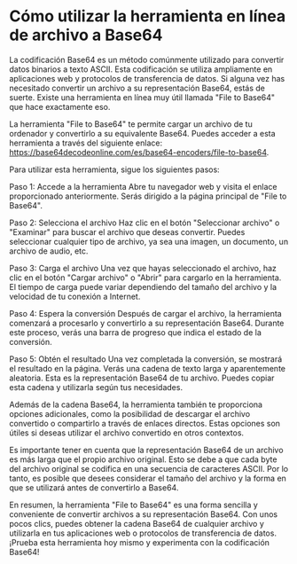 Cómo utilizar la herramienta en línea de archivo a Base64
=========================================================

La codificación Base64 es un método comúnmente utilizado para convertir datos binarios a texto ASCII. Esta codificación se utiliza ampliamente en aplicaciones web y protocolos de transferencia de datos. Si alguna vez has necesitado convertir un archivo a su representación Base64, estás de suerte. Existe una herramienta en línea muy útil llamada "File to Base64" que hace exactamente eso.

La herramienta "File to Base64" te permite cargar un archivo de tu ordenador y convertirlo a su equivalente Base64. Puedes acceder a esta herramienta a través del siguiente enlace: <https://base64decodeonline.com/es/base64-encoders/file-to-base64>.

Para utilizar esta herramienta, sigue los siguientes pasos:

Paso 1: Accede a la herramienta Abre tu navegador web y visita el enlace proporcionado anteriormente. Serás dirigido a la página principal de "File to Base64".

Paso 2: Selecciona el archivo Haz clic en el botón "Seleccionar archivo" o "Examinar" para buscar el archivo que deseas convertir. Puedes seleccionar cualquier tipo de archivo, ya sea una imagen, un documento, un archivo de audio, etc.

Paso 3: Carga el archivo Una vez que hayas seleccionado el archivo, haz clic en el botón "Cargar archivo" o "Abrir" para cargarlo en la herramienta. El tiempo de carga puede variar dependiendo del tamaño del archivo y la velocidad de tu conexión a Internet.

Paso 4: Espera la conversión Después de cargar el archivo, la herramienta comenzará a procesarlo y convertirlo a su representación Base64. Durante este proceso, verás una barra de progreso que indica el estado de la conversión.

Paso 5: Obtén el resultado Una vez completada la conversión, se mostrará el resultado en la página. Verás una cadena de texto larga y aparentemente aleatoria. Esta es la representación Base64 de tu archivo. Puedes copiar esta cadena y utilizarla según tus necesidades.

Además de la cadena Base64, la herramienta también te proporciona opciones adicionales, como la posibilidad de descargar el archivo convertido o compartirlo a través de enlaces directos. Estas opciones son útiles si deseas utilizar el archivo convertido en otros contextos.

Es importante tener en cuenta que la representación Base64 de un archivo es más larga que el propio archivo original. Esto se debe a que cada byte del archivo original se codifica en una secuencia de caracteres ASCII. Por lo tanto, es posible que desees considerar el tamaño del archivo y la forma en que se utilizará antes de convertirlo a Base64.

En resumen, la herramienta "File to Base64" es una forma sencilla y conveniente de convertir archivos a su representación Base64. Con unos pocos clics, puedes obtener la cadena Base64 de cualquier archivo y utilizarla en tus aplicaciones web o protocolos de transferencia de datos. ¡Prueba esta herramienta hoy mismo y experimenta con la codificación Base64!